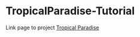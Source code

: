 # TropicalParadise-Tutorial

Link page to project [Tropical Paradise](https://ystro21.github.io/Tip-calculator-FrontendMentor/)
